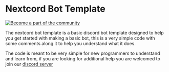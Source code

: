 # Nextcord Bot Template
[![Become a part of the community](https://img.shields.io/badge/Discord-5865F2?style=for-the-badge&logo=discord&logoColor=white)](https://discord.gg/sreZ6Xhpz8)

The nextcord bot template is a basic discord bot template designed to
help you get started with making a basic bot, this is a very simple code
with some comments along it to help you understand what it does.

The code is meant to be very simple for new programmers to understand and learn from, 
if you are looking for additional help you are welcomed to join our [discord server](https://discord.gg/sreZ6Xhpz8)
